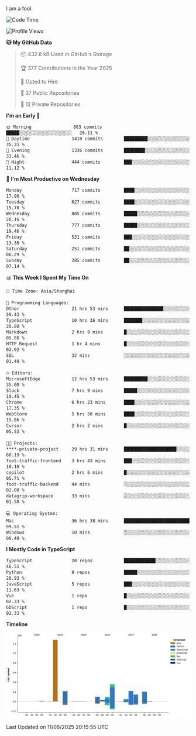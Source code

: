 I am a fool.

<!--START_SECTION:waka-->
![Code Time](http://img.shields.io/badge/Code%20Time-3%2C148%20hrs%2012%20mins-blue)

![Profile Views](http://img.shields.io/badge/Profile%20Views-3-blue)

**🐱 My GitHub Data** 

> 📦 432.8 kB Used in GitHub's Storage 
 > 
> 🏆 377 Contributions in the Year 2025
 > 
> 💼 Opted to Hire
 > 
> 📜 37 Public Repositories 
 > 
> 🔑 12 Private Repositories 
 > 
**I'm an Early 🐤** 

```text
🌞 Morning                803 commits         █████░░░░░░░░░░░░░░░░░░░░   20.11 % 
🌆 Daytime                1410 commits        █████████░░░░░░░░░░░░░░░░   35.31 % 
🌃 Evening                1336 commits        ████████░░░░░░░░░░░░░░░░░   33.46 % 
🌙 Night                  444 commits         ███░░░░░░░░░░░░░░░░░░░░░░   11.12 % 
```
📅 **I'm Most Productive on Wednesday** 

```text
Monday                   717 commits         ████░░░░░░░░░░░░░░░░░░░░░   17.96 % 
Tuesday                  627 commits         ████░░░░░░░░░░░░░░░░░░░░░   15.70 % 
Wednesday                805 commits         █████░░░░░░░░░░░░░░░░░░░░   20.16 % 
Thursday                 777 commits         █████░░░░░░░░░░░░░░░░░░░░   19.46 % 
Friday                   531 commits         ███░░░░░░░░░░░░░░░░░░░░░░   13.30 % 
Saturday                 251 commits         ██░░░░░░░░░░░░░░░░░░░░░░░   06.29 % 
Sunday                   285 commits         ██░░░░░░░░░░░░░░░░░░░░░░░   07.14 % 
```


📊 **This Week I Spent My Time On** 

```text
🕑︎ Time Zone: Asia/Shanghai

💬 Programming Languages: 
Other                    21 hrs 53 mins      ███████████████░░░░░░░░░░   59.43 % 
TypeScript               10 hrs 36 mins      ███████░░░░░░░░░░░░░░░░░░   28.80 % 
Markdown                 2 hrs 9 mins        █░░░░░░░░░░░░░░░░░░░░░░░░   05.88 % 
HTTP Request             1 hr 4 mins         █░░░░░░░░░░░░░░░░░░░░░░░░   02.92 % 
SQL                      32 mins             ░░░░░░░░░░░░░░░░░░░░░░░░░   01.49 % 

🔥 Editors: 
MicrosoftEdge            12 hrs 53 mins      █████████░░░░░░░░░░░░░░░░   35.00 % 
Slack                    7 hrs 9 mins        █████░░░░░░░░░░░░░░░░░░░░   19.45 % 
Chrome                   6 hrs 23 mins       ████░░░░░░░░░░░░░░░░░░░░░   17.35 % 
WebStorm                 5 hrs 50 mins       ████░░░░░░░░░░░░░░░░░░░░░   15.86 % 
Cursor                   2 hrs 2 mins        █░░░░░░░░░░░░░░░░░░░░░░░░   05.53 % 

🐱‍💻 Projects: 
****-private-project     29 hrs 31 mins      ████████████████████░░░░░   80.19 % 
foot-traffic-frontend    3 hrs 43 mins       ███░░░░░░░░░░░░░░░░░░░░░░   10.10 % 
copilot                  2 hrs 6 mins        █░░░░░░░░░░░░░░░░░░░░░░░░   05.71 % 
foot-traffic-backend     44 mins             ░░░░░░░░░░░░░░░░░░░░░░░░░   02.00 % 
datagrip-workspace       33 mins             ░░░░░░░░░░░░░░░░░░░░░░░░░   01.50 % 

💻 Operating System: 
Mac                      36 hrs 38 mins      █████████████████████████   99.51 % 
Windows                  10 mins             ░░░░░░░░░░░░░░░░░░░░░░░░░   00.49 % 
```

**I Mostly Code in TypeScript** 

```text
TypeScript               20 repos            ████████████░░░░░░░░░░░░░   46.51 % 
Python                   9 repos             █████░░░░░░░░░░░░░░░░░░░░   20.93 % 
JavaScript               5 repos             ███░░░░░░░░░░░░░░░░░░░░░░   11.63 % 
Vue                      1 repo              █░░░░░░░░░░░░░░░░░░░░░░░░   02.33 % 
GDScript                 1 repo              █░░░░░░░░░░░░░░░░░░░░░░░░   02.33 % 
```



**Timeline**

![Lines of Code chart](https://raw.githubusercontent.com/VeejaLiu/VeejaLiu/master/assets/bar_graph.png)


 Last Updated on 11/06/2025 20:15:55 UTC
<!--END_SECTION:waka-->
